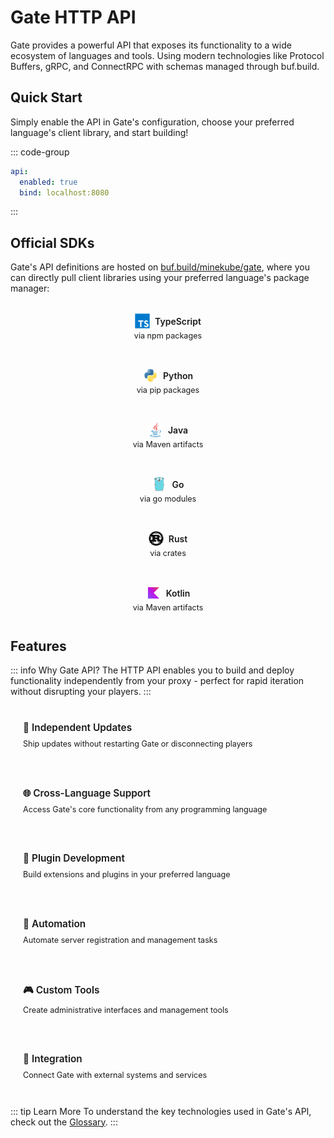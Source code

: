 # Gate HTTP API

Gate provides a powerful API that exposes its functionality to a wide ecosystem of languages and tools. Using modern technologies like Protocol Buffers, gRPC, and ConnectRPC with schemas managed through buf.build.

## Quick Start

Simply enable the API in Gate's configuration, choose your preferred language's client library, and start building!

::: code-group

```yaml [config.yml]
api:
  enabled: true
  bind: localhost:8080
```

:::

## Official SDKs

Gate's API definitions are hosted on [buf.build/minekube/gate](https://buf.build/minekube/gate/sdks), where you can directly pull client libraries using your preferred language's package manager:

<div class="vp-features">
  <div class="vp-feature-small">
    <a style="text-decoration: none" href="./typescript/" class="feature-link">
      <div class="title">
        <img src="https://raw.githubusercontent.com/devicons/devicon/master/icons/typescript/typescript-original.svg" class="tech-icon" alt="TypeScript" />
        TypeScript
      </div>
      <div class="details">via npm packages</div>
    </a>
  </div>
  <div class="vp-feature-small">
    <a style="text-decoration: none" href="./python/" class="feature-link">
      <div class="title">
        <img src="https://raw.githubusercontent.com/devicons/devicon/master/icons/python/python-original.svg" class="tech-icon" alt="Python" />
        Python
      </div>
      <div class="details">via pip packages</div>
    </a>
  </div>
  <div class="vp-feature-small">
    <a style="text-decoration: none" href="./java/" class="feature-link">
      <div class="title">
        <img src="https://raw.githubusercontent.com/devicons/devicon/master/icons/java/java-original.svg" class="tech-icon" alt="Java" />
        Java
      </div>
      <div class="details">via Maven artifacts</div>
    </a>
  </div>
  <div class="vp-feature-small">
    <a style="text-decoration: none" href="./go/" class="feature-link">
      <div class="title">
        <img src="https://raw.githubusercontent.com/devicons/devicon/master/icons/go/go-original.svg" class="tech-icon" alt="Go" />
        Go
      </div>
      <div class="details">via go modules</div>
    </a>
  </div>
  <div class="vp-feature-small">
    <a style="text-decoration: none" href="./rust/" class="feature-link">
      <div class="title">
        <img src="https://raw.githubusercontent.com/devicons/devicon/master/icons/rust/rust-original.svg" class="tech-icon" alt="Rust" />
        Rust
      </div>
      <div class="details">via crates</div>
    </a>
  </div>
  <div class="vp-feature-small">
    <a style="text-decoration: none" href="./kotlin/" class="feature-link">
      <div class="title">
        <img src="https://raw.githubusercontent.com/devicons/devicon/master/icons/kotlin/kotlin-original.svg" class="tech-icon" alt="Kotlin" />
        Kotlin
      </div>
      <div class="details">via Maven artifacts</div>
    </a>
  </div>
</div>

## Features

::: info Why Gate API?
The HTTP API enables you to build and deploy functionality independently from your proxy - perfect for rapid iteration without disrupting your players.
:::

<div class="vp-features">
  <div class="vp-feature">
    <div class="title">🚀 Independent Updates</div>
    <div class="details">Ship updates without restarting Gate or disconnecting players</div>
  </div>
  <div class="vp-feature">
    <div class="title">🌐 Cross-Language Support</div>
    <div class="details">Access Gate's core functionality from any programming language</div>
  </div>
  <div class="vp-feature">
    <div class="title">🔌 Plugin Development</div>
    <div class="details">Build extensions and plugins in your preferred language</div>
  </div>
  <div class="vp-feature">
    <div class="title">🤖 Automation</div>
    <div class="details">Automate server registration and management tasks</div>
  </div>
  <div class="vp-feature">
    <div class="title">🎮 Custom Tools</div>
    <div class="details">Create administrative interfaces and management tools</div>
  </div>
  <div class="vp-feature">
    <div class="title">🔄 Integration</div>
    <div class="details">Connect Gate with external systems and services</div>
  </div>
</div>

::: tip Learn More
To understand the key technologies used in Gate's API, check out the [Glossary](/developers/api/glossary).
:::

<style>
.vp-features {
  display: grid;
  grid-template-columns: repeat(auto-fit, minmax(250px, 1fr));
  gap: 20px;
  margin: 20px 0;
}

.vp-feature {
  padding: 20px;
  border-radius: 8px;
  background-color: var(--vp-c-bg-soft);
  border: 1px solid var(--vp-c-divider);
  transition: all 0.3s;
}

.vp-feature:hover {
  transform: translateY(-2px);
  box-shadow: 0 2px 12px 0 var(--vp-c-divider);
  border-color: var(--vp-c-brand-1);
}

.vp-feature .title {
  font-size: 1.1em;
  font-weight: 600;
  margin-bottom: 8px;
  color: var(--vp-c-text-1);
}

.vp-feature .details {
  color: var(--vp-c-text-2);
  font-size: 0.9em;
  line-height: 1.4;
}

.vp-feature-small {
  padding: 12px;
  border-radius: 6px;
  background-color: var(--vp-c-bg-soft);
  border: 1px solid var(--vp-c-divider);
  text-align: center;
  transition: all 0.3s;
}

.vp-feature-small:hover {
  border-color: var(--vp-c-brand-1);
  transform: translateY(-1px);
  box-shadow: 0 2px 8px 0 var(--vp-c-divider);
}

.vp-feature-small .title {
  font-weight: 600;
  margin-bottom: 4px;
  color: var(--vp-c-text-1);
  display: flex;
  align-items: center;
  justify-content: center;
}

.vp-feature-small .details {
  color: var(--vp-c-text-2);
  font-size: 0.9em;
}

.tech-icon {
  width: 24px;
  height: 24px;
  display: inline-block;
  vertical-align: middle;
  margin-right: 8px;
}
</style>

